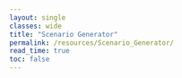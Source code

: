 ```yaml
---
layout: single
classes: wide
title: "Scenario Generator"
permalink: /resources/Scenario_Generator/
read_time: true
toc: false
---
```

